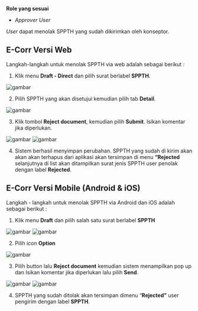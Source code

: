 **Role yang sesuai**

- *Approver User*

*User* dapat menolak SPPTH yang sudah dikirimkan oleh konseptor. 

## **E-Corr Versi Web**

Langkah-langkah untuk menolak SPPTH via web adalah sebagai berikut :

1. Klik menu **Draft - Direct** dan pilih surat berlabel **SPPTH**.

![gambar](SPPTH/SPPTH_Web/SPPTH35.png)

2. Pilih SPPTH yang akan disetujui kemudian pilih tab **Detail**.

![gambar](SPPTH/SPPTH_Web/SPPTH36.png)

3. Klik tombol **Reject document**, kemudian pilih **Submit**. Isikan komentar jika diperlukan.

![gambar](SPPTH/SPPTH_Web/SPPTH38.png) ![gambar](SPPTH/SPPTH_Web/SPPTH37.png)

4.	Sistem berhasil menyimpan perubahan. SPPTH yang sudah di kirim akan akan akan terhapus dari aplikasi akan tersimpan di menu **“Rejected** selanjutnya di list akan ditampilkan surat jenis SPPTH user penolak dengan label **Rejected**.


## **E-Corr Versi Mobile (Android & iOS)**

Langkah - langkah untuk menolak SPPTH via Android dan iOS adalah sebagai berikut :

1. Klik menu **Draft** dan pilih salah satu surat berlabel **SPPTH**
   
![gambar](SPPTH/SPPTH_Android/TolakSPPTH/02A01.jpg) ![gambar](SPPTH/SPPTH_Android/TolakSPPTH/02A02.jpg)

2. Pilih _icon_ **Option**

![gambar](SPPTH/SPPTH_Android/TolakSPPTH/02A03.jpg)

3. Pilih button lalu **Reject document** kemudian sistem menampilkan pop up dan Isikan komentar jika diperlukan lalu pilih **Send**.

![gambar](SPPTH/SPPTH_Android/TolakSPPTH/02A04.jpg) ![gambar](SPPTH/SPPTH_Android/TolakSPPTH/02A05.jpg)

4. SPPTH yang sudah ditolak akan tersimpan dimenu “**Rejected”** user pengirim dengan label **SPPTH**.
